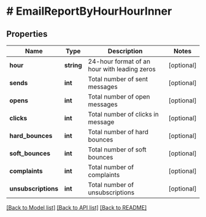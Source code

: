 # # EmailReportByHourHourInner

## Properties

Name | Type | Description | Notes
------------ | ------------- | ------------- | -------------
**hour** | **string** | 24-hour format of an hour with leading zeros | [optional]
**sends** | **int** | Total number of sent messages | [optional]
**opens** | **int** | Total number of open messages | [optional]
**clicks** | **int** | Total number of clicks in message | [optional]
**hard_bounces** | **int** | Total number of hard bounces | [optional]
**soft_bounces** | **int** | Total number of soft bounces | [optional]
**complaints** | **int** | Total number of complaints | [optional]
**unsubscriptions** | **int** | Total number of unsubscriptions | [optional]

[[Back to Model list]](../../README.md#models) [[Back to API list]](../../README.md#endpoints) [[Back to README]](../../README.md)

